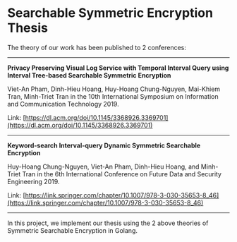 # Searchable Symmetric Encryption Thesis

The theory of our work has been published to 2 conferences:

***

**Privacy Preserving Visual Log Service with Temporal Interval Query using Interval Tree-based Searchable
Symmetric Encryption**

Viet-An Pham, Dinh-Hieu Hoang, Huy-Hoang Chung-Nguyen, Mai-Khiem Tran, Minh-Triet Tran in the 10th
International Symposium on Information and Communication Technology 2019.

Link: [https://dl.acm.org/doi/10.1145/3368926.3369701](https://dl.acm.org/doi/10.1145/3368926.3369701)

***

**Keyword-search Interval-query Dynamic Symmetric Searchable Encryption**

Huy-Hoang Chung-Nguyen, Viet-An Pham, Dinh-Hieu Hoang, and Minh-Triet Tran in the 6th International
Conference on Future Data and Security Engineering 2019.

Link: [https://link.springer.com/chapter/10.1007/978-3-030-35653-8_46](https://link.springer.com/chapter/10.1007/978-3-030-35653-8_46)

***

In this project, we implement our thesis using the 2 above theories of Symmetric Searchable Encryption in Golang.
